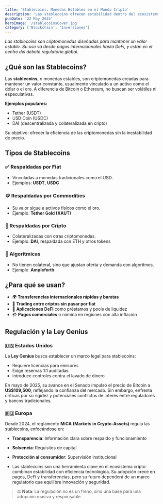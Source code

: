 ```yaml
---
title: 'Stablecoins: Monedas Estables en el Mundo Cripto'
description: 'Las stablecoins ofrecen estabilidad dentro del ecosistema cripto. Conoce sus tipos, usos y el panorama regulatorio en EE. UU. y Europa en 2025.'
pubDate: '22 May 2025'
heroImage: '/stablecoinsCover.jpg'
category: ['Blockchain', 'Inversiones']
---
```


_Las stablecoins son criptomonedas diseñadas para mantener un valor estable. Su uso va desde pagos internacionales hasta DeFi, y están en el centro del debate regulatorio global._

## ¿Qué son las Stablecoins?

Las **stablecoins**, o monedas estables, son criptomonedas creadas para mantener un valor constante, usualmente vinculado a un activo como el dólar o el oro. A diferencia de Bitcoin o Ethereum, no buscan ser volátiles ni especulativas.

**Ejemplos populares:**

- Tether (USDT)
- USD Coin (USDC)
- DAI (descentralizada y colateralizada en cripto)

Su objetivo: ofrecer la eficiencia de las criptomonedas sin la inestabilidad de precio.

## Tipos de Stablecoins

### ✅ Respaldadas por Fiat

- Vinculadas a monedas tradicionales como el USD.
- Ejemplos: **USDT**, **USDC**

### 🪙 Respaldadas por Commodities

- Su valor sigue a activos físicos como el oro.
- Ejemplo: **Tether Gold (XAUT)**

### 🔗 Respaldadas por Cripto

- Colateralizadas con otras criptomonedas.
- Ejemplo: **DAI**, respaldada con ETH y otros tokens

### 🤖 Algorítmicas

- No tienen colateral, sino que ajustan oferta y demanda con algoritmos.
- Ejemplo: **Ampleforth**

## ¿Para qué se usan?

- 🌍 **Transferencias internacionales rápidas y baratas**
- 💱 **Trading entre criptos sin pasar por fiat**
- 🏦 **Aplicaciones DeFi** como préstamos y pools de liquidez
- 💳 **Pagos comerciales** o nómina en regiones con alta inflación

## Regulación y la Ley Genius

### 🇺🇸 Estados Unidos

La **Ley Genius** busca establecer un marco legal para stablecoins:

- Requiere licencias para emisores
- Exige reservas 1:1 auditadas
- Introduce controles contra el lavado de dinero

En mayo de 2025, su avance en el Senado impulsó el precio de Bitcoin a **US$109,500**, reflejando la confianza del mercado. Sin embargo, enfrenta críticas por su rigidez y potenciales conflictos de interés entre reguladores y bancos tradicionales.

### 🇪🇺 Europa

Desde 2024, el reglamento **MiCA (Markets in Crypto-Assets)** regula las stablecoins, enfocándose en:

- **Transparencia**: Información clara sobre respaldo y funcionamiento
- **Solvencia**: Requisitos de capital
- **Protección al consumidor**: Supervisión institucional

- Las stablecoins son una herramienta clave en el ecosistema cripto: combinan estabilidad con eficiencia tecnológica. Su adopción crece en pagos, DeFi y transferencias, pero su futuro dependerá de un marco regulatorio que equilibre innovación y seguridad.

> ⚖️ **Nota**: La regulación no es un freno, sino una base para una adopción masiva y responsable.
